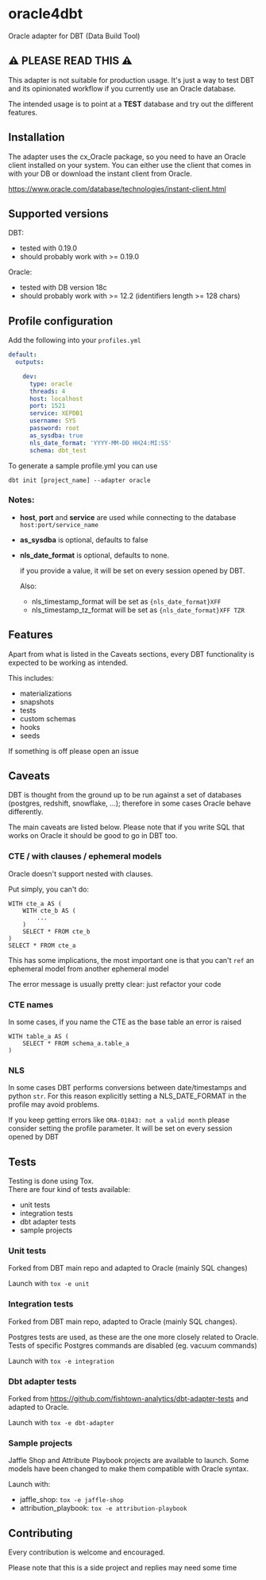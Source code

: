 # oracle4dbt
Oracle adapter for DBT (Data Build Tool)

## :warning: PLEASE READ THIS :warning:
This adapter is not suitable for production usage. It's just a way to test DBT and its opinionated workflow if you currently use an Oracle database.

The intended usage is to point at a **TEST** database and try out the different features.

## Installation
The adapter uses the cx_Oracle package, so you need to have an Oracle client installed on your system.
You can either use the client that comes in with your DB or download the instant client from Oracle.

https://www.oracle.com/database/technologies/instant-client.html


## Supported versions

DBT: 
* tested with 0.19.0
* should probably work with >= 0.19.0

Oracle:
* tested with DB version 18c
* should probably work with >= 12.2 (identifiers length >= 128 chars)

## Profile configuration
Add the following into your `profiles.yml`
```yaml
default:
  outputs:

    dev:
      type: oracle
      threads: 4
      host: localhost
      port: 1521
      service: XEPDB1
      username: SYS
      password: root
      as_sysdba: true
      nls_date_format: 'YYYY-MM-DD HH24:MI:SS'
      schema: dbt_test
```

To generate a sample profile.yml you can use

`dbt init [project_name] --adapter oracle`

### Notes:
* **host**, **port** and **service** are used while connecting to the database `host:port/service_name`


* **as_sysdba** is optional, defaults to false
  

* **nls_date_format** is optional, defaults to none.

    if you provide a value, it will be set on every session opened by DBT.
  
    Also:
    * nls_timestamp_format will be set as `{nls_date_format}XFF`
    * nls_timestamp_tz_format will be set as `{nls_date_format}XFF TZR`
    

## Features
Apart from what is listed in the Caveats sections, every DBT functionality is expected to be working as intended.

This includes:
* materializations
* snapshots
* tests
* custom schemas
* hooks
* seeds

If something is  off please open an issue

## Caveats
DBT is thought from the ground up to be run against a set of databases (postgres, redshift, snowflake, ...); therefore in some cases Oracle behave differently.

The main caveats are listed below. 
Please note that if you write SQL that works on Oracle it should be good to go in DBT too.

### CTE / with clauses / ephemeral models
Oracle doesn't support nested with clauses. 

Put simply, you can't do:
```
WITH cte_a AS (
    WITH cte_b AS (
        ...
    )
    SELECT * FROM cte_b
)
SELECT * FROM cte_a
```

This has some implications, the most important one is that you can't `ref` an ephemeral model from another ephemeral model

The error message is usually pretty clear: just refactor your code

### CTE names
In some cases, if you name the CTE as the base table an error is raised
```
WITH table_a AS (
    SELECT * FROM schema_a.table_a
)
```

### NLS
In some cases DBT performs conversions between date/timestamps and python `str`.
For this reason explicitly setting a NLS_DATE_FORMAT in the profile may avoid problems.

If you keep getting errors like `ORA-01843: not a valid month` please consider setting the profile parameter.
It will be set on every session opened by DBT



## Tests
Testing is done using Tox.\
There are four kind of tests available:
* unit tests
* integration tests
* dbt adapter tests
* sample projects

### Unit tests
Forked from DBT main repo and adapted to Oracle (mainly SQL changes)

Launch with `tox -e unit`

### Integration tests
Forked from DBT main repo, adapted to Oracle (mainly SQL changes). 

Postgres tests are used, as these are the one more closely related to Oracle. Tests of specific Postgres commands are disabled (eg. vacuum commands)

Launch with `tox -e integration`


### Dbt adapter tests
Forked from https://github.com/fishtown-analytics/dbt-adapter-tests and adapted to Oracle.

Launch with `tox -e dbt-adapter`


### Sample projects
Jaffle Shop and Attribute Playbook projects are available to launch. Some models have been changed to make them compatible with Oracle syntax.

Launch with:
* jaffle_shop: `tox -e jaffle-shop`
* attribution_playbook: `tox -e attribution-playbook`



## Contributing
Every contribution is welcome and encouraged.

Please note that this is a side project and replies may need some time